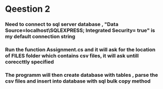 # Qeestion 2 

### Need to connect to sql server database , "Data Source=localhost\SQLEXPRESS; Integrated Security= true" is my default connection string

### Run the function Assignment.cs and it will ask for the location of FILES folder which contains csv files, it will ask untill coreccttly specified

### The programm will then create database with tables , parse the csv files and insert into database with sql bulk copy method
